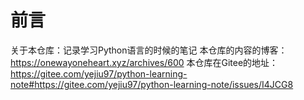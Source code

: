# 前言
关于本仓库：记录学习Python语言的时候的笔记
本仓库的内容的博客：https://onewayoneheart.xyz/archives/600
本仓库在Gitee的地址：https://gitee.com/yejiu97/python-learning-note#https://gitee.com/yejiu97/python-learning-note/issues/I4JCG8
